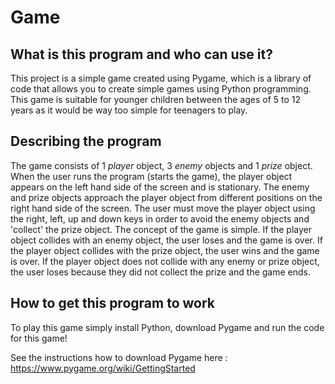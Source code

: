 # Game

## What is this program and who can use it?

This project is a simple game created using Pygame, which is a library of code that allows you to create simple games using Python programming. This game is suitable for younger children between the ages of 5 to 12 years as it would be way too simple for teenagers to play.

## Describing the program

The game consists of 1 *player* object, 3 *enemy* objects and 1 *prize* object. When the user runs the program (starts the game), the player object appears on the left hand side of the screen and is stationary. The enemy and prize objects approach the player object from different positions on the right hand side of the screen. The user must move the player object using the right, left, up and down keys in order to avoid the enemy objects and 'collect' the prize object. The concept of the game is simple. If the player object collides with an enemy object, the user loses and the game is over. If the player object collides with the prize object, the user wins and the game is over. If the player object does not collide with any enemy or prize object, the user loses because they did not collect the prize and the game ends.

## How to  get this program to work

To play this game simply install Python, download Pygame and run the code for this game!

See the instructions how to download Pygame here : https://www.pygame.org/wiki/GettingStarted

